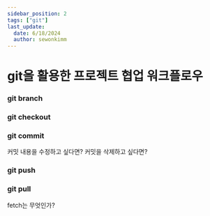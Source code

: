```yaml
---
sidebar_position: 2
tags: ["git"]
last_update:
  date: 6/18/2024
  author: sewonkimm
---
```


# git을 활용한 프로젝트 협업 워크플로우

### git branch

### git checkout

### git commit

커밋 내용을 수정하고 싶다면?
커밋을 삭제하고 싶다면?

### git push

### git pull

fetch는 무엇인가?
